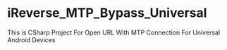 # iReverse_MTP_Bypass_Universal
This is CSharp Project For Open URL With MTP Connection For Universal Android Devices
